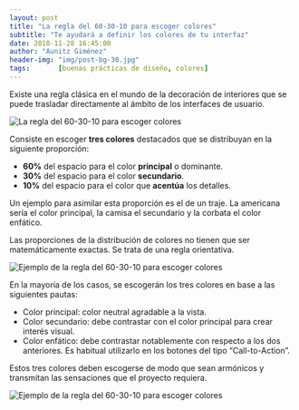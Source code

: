 ```yaml
---
layout: post
title: "La regla del 60-30-10 para escoger colores"
subtitle: "Te ayudará a definir los colores de tu interfaz"
date: 2018-11-28 16:45:00
author: "Aunitz Giménez"
header-img: "img/post-bg-30.jpg"
tags:       [buenas prácticas de diseño, colores]
---
```


<p>Existe una regla clásica en el mundo de la decoración de interiores que se puede trasladar directamente al ámbito de los interfaces de usuario.</p>
<p><img src="{{ site.baseurl }}/img/60-30-10_01.png" alt="La regla del 60-30-10 para escoger colores"></p>
<p>Consiste en escoger <strong>tres colores</strong> destacados que se distribuyan en la siguiente proporción:</p>
<ul>
    <li><strong>60%</strong> del espacio para el color <strong>principal</strong> o dominante.</li>
    <li><strong>30%</strong> del espacio para el color <strong>secundario</strong>.</li>
    <li><strong>10%</strong> del espacio para el color que <strong>acentúa</strong> los detalles.</li>
</ul>
<p>Un ejemplo para asimilar esta proporción es el de un traje. La americana sería el color principal, la camisa el secundario y la corbata el color enfático.</p>
<p>Las proporciones de la distribución de colores no tienen que ser matemáticamente exactas. Se trata de una regla orientativa.</p>
<p><img src="{{ site.baseurl }}/img/60-30-10-ejemplo-1.png" alt="Ejemplo de la regla del 60-30-10 para escoger colores"></p>
<p>En la mayoría de los casos, se escogerán los tres colores en base a las siguientes pautas:</p>
<ul>
    <li>Color principal: color neutral agradable a la vista.</li>
    <li>Color secundario: debe contrastar con el color principal para crear interés visual.</li>
    <li>Color enfático: debe contrastar notablemente con respecto a los dos anteriores. Es habitual utilizarlo en los botones del tipo “Call-to-Action”.</li>
</ul>
<p>Estos tres colores deben escogerse de modo que sean armónicos y transmitan las sensaciones que el proyecto requiera.</p>
<p><img src="{{ site.baseurl }}/img/60-30-10-ejemplo-2.png" alt="Ejemplo de la regla del 60-30-10 para escoger colores"></p>
